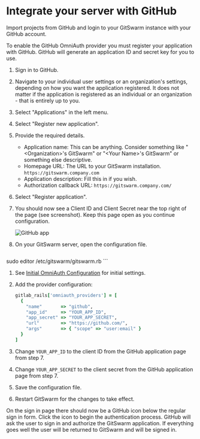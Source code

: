 # Integrate your server with GitHub

Import projects from GitHub and login to your GitSwarm instance with your
GitHub account.

To enable the GitHub OmniAuth provider you must register your application
with GitHub. GitHub will generate an application ID and secret key for you
to use.

1.  Sign in to GitHub.

1.  Navigate to your individual user settings or an organization's
    settings, depending on how you want the application registered. It does
    not matter if the application is registered as an individual or an
    organization - that is entirely up to you.

1.  Select "Applications" in the left menu.

1.  Select "Register new application".

1.  Provide the required details.
    - Application name: This can be anything. Consider something like
      "\<Organization\>'s GitSwarm" or "\<Your Name\>'s GitSwarm" or
      something else descriptive.
    - Homepage URL: The URL to your GitSwarm installation.
      `https://gitswarm.company.com`
    - Application description: Fill this in if you wish.
    - Authorization callback URL: `https://gitswarm.company.com/`
1.  Select "Register application".

1.  You should now see a Client ID and Client Secret near the top right of
    the page (see screenshot). Keep this page open as you continue configuration.

    ![GitHub app](github_app.png)

1.  On your GitSwarm server, open the configuration file.

    ```sh
sudo editor /etc/gitswarm/gitswarm.rb
    ```

1.  See [Initial OmniAuth
    Configuration](omniauth.md#initial-omniauth-configuration) for initial
    settings.

1.  Add the provider configuration:

    ```ruby
    gitlab_rails['omniauth_providers'] = [
      {
        "name"       => "github",
        "app_id"     => "YOUR_APP_ID",
        "app_secret" => "YOUR_APP_SECRET",
        "url"        => "https://github.com/",
        "args"       => { "scope" => "user:email" }
      }
    ]
    ```

1.  Change `YOUR_APP_ID` to the client ID from the GitHub application page
    from step 7.

1.  Change `YOUR_APP_SECRET` to the client secret from the GitHub
    application page  from step 7.

1.  Save the configuration file.

1.  Restart GitSwarm for the changes to take effect.

On the sign in page there should now be a GitHub icon below the regular
sign in form. Click the icon to begin the authentication process. GitHub
will ask the user to sign in and authorize the GitSwarm application. If
everything goes well the user will be returned to GitSwarm and will be
signed in.
